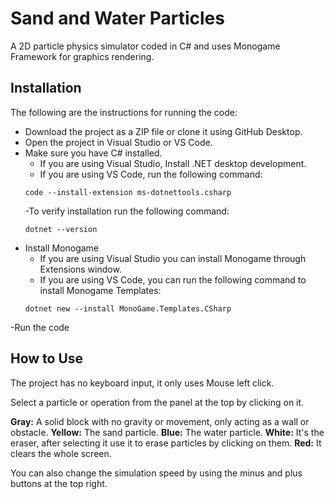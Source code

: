 # Sand and Water Particles

A 2D particle physics simulator coded in C# and uses Monogame Framework for graphics rendering.

## Installation

The following are the instructions for running the code:

- Download the project as a ZIP file or clone it using GitHub Desktop.
- Open the project in Visual Studio or VS Code.
- Make sure you have C# installed.
  - If you are using Visual Studio, Install .NET desktop development.
  - If you are using VS Code, run the following command:
  ```
  code --install-extension ms-dotnettools.csharp
  ```
  -To verify installation run the following command:
  ```
  dotnet --version
  ```
- Install Monogame
  - If you are using Visual Studio you can install Monogame through Extensions window.
  - If you are using VS Code, you can run the following command to install Monogame Templates:
  ```
  dotnet new --install MonoGame.Templates.CSharp
  ```
-Run the code

## How to Use

The project has no keyboard input, it only uses Mouse left click.

Select a particle or operation from the panel at the top by clicking on it.

**Gray:** A solid block with no gravity or movement, only acting as a wall or obstacle. 
**Yellow:** The sand particle.
**Blue:** The water particle.
**White:** It's the eraser, after selecting it use it to erase particles by clicking on them.
**Red:** It clears the whole screen.

You can also change the simulation speed by using the minus and plus buttons at the top right.
